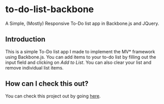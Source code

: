 # to-do-list-backbone
A Simple, (Mostly) Responsive To-Do list app in Backbone.js and JQuery.

## Introduction
This is a simple To-Do list app I made to implement the MV* framework using Backbone.js. You can add items to your to-do list by filling out the input field and clicking on *Add to List*. You can also clear your list and remove individual list items.

## How can I check this out?

You can check this project out by going [here](http://www.saarimzaman.com/to-do-list-backbone/). 
